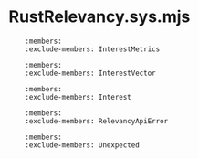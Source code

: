 # RustRelevancy.sys.mjs

```{js:autoclass} RustRelevancy.sys.InterestMetrics
    :members:
    :exclude-members: InterestMetrics
```
```{js:autoclass} RustRelevancy.sys.InterestVector
    :members:
    :exclude-members: InterestVector
```
```{js:autoclass} RustRelevancy.sys.Interest
    :members:
    :exclude-members: Interest
```
```{js:autoclass} RustRelevancy.sys.RelevancyApiError
    :members:
    :exclude-members: RelevancyApiError
```
```{js:autoclass} RustRelevancy.sys.Unexpected
    :members:
    :exclude-members: Unexpected
```
```{js:autofunction} RustRelevancy.sys.score
```
